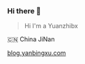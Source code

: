 ### Hi there 👋
> Hi I'm a Yuanzhibx

 🇨🇳  China JiNan

[blog.yanbingxu.com](http://blog.yanbingxu.com/)

<!--
**yuanzhibx/yuanzhibx** is a ✨ _special_ ✨ repository because its `README.md` (this file) appears on your GitHub profile.

Here are some ideas to get you started:

- 🔭 I’m currently working on ...
- 🌱 I’m currently learning ...
- 👯 I’m looking to collaborate on ...
- 🤔 I’m looking for help with ...
- 💬 Ask me about ...
- 📫 How to reach me: ...
- 😄 Pronouns: ...
- ⚡ Fun fact: ...
-->
